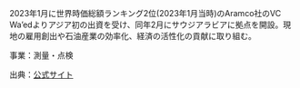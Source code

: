 2023年1月に世界時価総額ランキング2位(2023年1月当時)のAramco社のVC Wa’edよりアジア初の出資を受け、同年2月にサウジアラビアに拠点を開設。現地の雇用創出や石油産業の効率化、経済の活性化の貢献に取り組む。

事業：測量・点検


出典：[公式サイト](https://terra-drone.com.sa/sky-high-revolution-how-drone-innovation-is-driving-industry-transformation/#home)